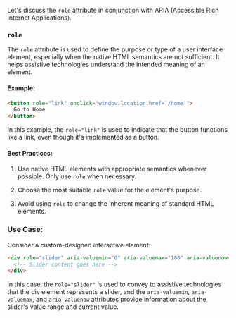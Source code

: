 Let's discuss the `role` attribute in conjunction with ARIA (Accessible Rich Internet Applications).

### `role`

The `role` attribute is used to define the purpose or type of a user interface element, especially when the native HTML semantics are not sufficient. It helps assistive technologies understand the intended meaning of an element.

#### Example:

```html
<button role="link" onclick="window.location.href='/home'">
  Go to Home
</button>
```

In this example, the `role="link"` is used to indicate that the button functions like a link, even though it's implemented as a button.

#### Best Practices:

1. Use native HTML elements with appropriate semantics whenever possible. Only use `role` when necessary.

2. Choose the most suitable `role` value for the element's purpose.

3. Avoid using `role` to change the inherent meaning of standard HTML elements.

### Use Case:

Consider a custom-designed interactive element:

```html
<div role="slider" aria-valuemin="0" aria-valuemax="100" aria-valuenow="50">
  <!-- Slider content goes here -->
</div>
```

In this case, the `role="slider"` is used to convey to assistive technologies that the div element represents a slider, and the `aria-valuemin`, `aria-valuemax`, and `aria-valuenow` attributes provide information about the slider's value range and current value.